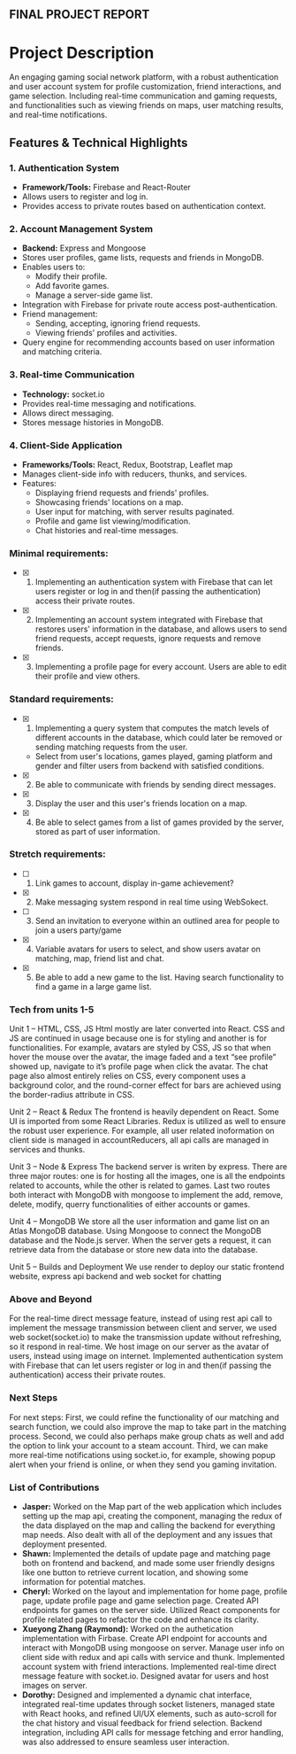 ## FINAL PROJECT REPORT

# Project Description

An engaging gaming social network platform, with a robust authentication and user account system for profile customization, friend interactions, and game selection. Including real-time communication and gaming requests, and functionalities such as viewing friends on maps, user matching results, and real-time notifications.

## Features & Technical Highlights

### 1. Authentication System
- **Framework/Tools:** Firebase and React-Router
- Allows users to register and log in.
- Provides access to private routes based on authentication context.

### 2. Account Management System
- **Backend:** Express and Mongoose
- Stores user profiles, game lists, requests and friends in MongoDB.
- Enables users to:
  - Modify their profile.
  - Add favorite games.
  - Manage a server-side game list.
- Integration with Firebase for private route access post-authentication.
- Friend management:
  - Sending, accepting, ignoring friend requests.
  - Viewing friends' profiles and activities.
- Query engine for recommending accounts based on user information and matching criteria.

### 3. Real-time Communication
- **Technology:** socket.io
- Provides real-time messaging and notifications.
- Allows direct messaging.
- Stores message histories in MongoDB.

### 4. Client-Side Application
- **Frameworks/Tools:** React, Redux, Bootstrap, Leaflet map
- Manages client-side info with reducers, thunks, and services.
- Features:
  - Displaying friend requests and friends' profiles.
  - Showcasing friends' locations on a map.
  - User input for matching, with server results paginated.
  - Profile and game list viewing/modification.
  - Chat histories and real-time messages.

### Minimal requirements:
- [x] 1. Implementing an authentication system with Firebase that can let users register or log in and then(if passing the authentication) access their private routes.
- [x] 2. Implementing an account system integrated with Firebase that restores users' information in the database, and allows users to send friend requests, accept requests, ignore requests and remove friends.
- [x] 3. Implementing a profile page for every account. Users are able to edit their profile and view others.

### Standard requirements:
- [x] 1. Implementing a query system that computes the match levels of different accounts in the database, which could later be removed or sending matching requests from the user.
  - Select from user's locations, games played, gaming platform and gender and filter users from backend with satisfied conditions.
- [x] 2. Be able to communicate with friends by sending direct messages.
- [x] 3. Display the user and this user's friends location on a map.
- [x] 4. Be able to select games from a list of games provided by the server, stored as part of user information.

### Stretch requirements:
- [ ] 1. Link games to account, display in-game achievement?
- [x] 2. Make messaging system respond in real time using WebSokect.
- [ ] 3. Send an invitation to everyone within an outlined area for people to join a users party/game
- [x] 4. Variable avatars for users to select, and show users avatar on matching, map, friend list and chat.
- [x] 5. Be able to add a new game to the list. Having search functionality to find a game in a large game list.

### Tech from units 1-5
Unit 1 – HTML, CSS, JS
Html mostly are later converted into React. CSS and JS are continued in usage because one is for styling and another is for functionalities. For example, avatars are styled by CSS, JS so that when hover the mouse over the avatar, the image faded and a text “see profile” showed up, navigate to it’s profile page when click the avatar. The chat page also almost entirely relies on CSS, every component uses a background color, and the round-corner effect for bars are achieved using the border-radius attribute in CSS.

Unit 2 – React & Redux
The frontend is heavily dependent on React. Some UI is imported from some React Libraries. Redux is utilized as well to ensure the robust user experience. For example, all user related inoformation on client side is managed in accountReducers, all api calls are managed in services and thunks.

Unit 3 – Node & Express
The backend server is writen by express. There are three major routes: one is for hosting all the images, one is all the endpoints related to accounts, while the other is related to games. Last two routes both interact with MongoDB with mongoose to implement the add, remove, delete, modify, querry functionalities of either accounts or games.

Unit 4 – MongoDB
We store all the user information and game list on an Atlas MongoDB database. Using Mongoose to connect the MongoDB database and the Node.js server. When the server gets a request, it can retrieve data from the database or store new data into the database.

Unit 5 – Builds and Deployment
We use render to deploy our static frontend website, express api backend and web socket for chatting

### Above and Beyond
For the real-time direct message feature, instead of using rest api call to implement the message transmission between client and server, we used web socket(socket.io) to make the transmission update without refreshing, so it respond in real-time.
We host image on our server as the avatar of users, instead using image on internet.
Implemented authentication system with Firebase that can let users register or log in and then(if passing the authentication) access their private routes.

### Next Steps
For next steps: First, we could refine the functionality of our matching and search function, we could also improve the map to take part in the matching process. Second, we could also perhaps make group chats as well and add the option to link your account to a steam account. Third, we can make more real-time notifications using socket.io, for example, showing popup alert when your friend is online, or when they send you gaming invitation.

### List of Contributions
- **Jasper:** Worked on the Map part of the web application which includes setting up the map api, creating the component, managing the redux of the data displayed on the map and calling the backend for everything map needs. Also dealt with all of the deployment and any issues that deployment presented.
- **Shawn:** Implemented the details of update page and matching page both on frontend and backend, and made some user friendly designs like one button to retrieve current location, and showing some information for potential matches.
- **Cheryl:** Worked on the layout and implementation for home page, profile page, update profile page and game selection page. Created API endpoints for games on the server side. Utilized React components for profile related pages to refactor the code and enhance its clarity.
- **Xueyong Zhang (Raymond):** Worked on the authetication implementation with Firbase. Create API endpoint for accounts and interact with MongoDB using mongoose on server. Manage user info on client side with redux and api calls with service and thunk. Implemented account system with friend interactions. Implemented real-time direct message feature with socket.io. Designed avatar for users and host images on server.
- **Dorothy:** Designed and implemented a dynamic chat interface, integrated real-time updates through socket listeners, managed state with React hooks, and refined UI/UX elements, such as auto-scroll for the chat history and visual feedback for friend selection. Backend integration, including API calls for message fetching and error handling, was also addressed to ensure seamless user interaction.

